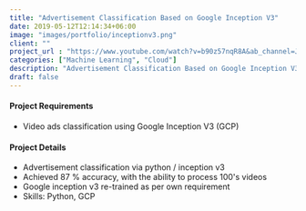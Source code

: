 ```yaml
---
title: "Advertisement Classification Based on Google Inception V3"
date: 2019-05-12T12:14:34+06:00
image: "images/portfolio/inceptionv3.png"
client: ""
project_url : "https://www.youtube.com/watch?v=b90z57nqR8A&ab_channel=JarrarAmjad"
categories: ["Machine Learning", "Cloud"]
description: "Advertisement Classification Based on Google Inception V3"
draft: false
---
```


#### Project Requirements

- Video ads classification using Google Inception V3 (GCP)


#### Project Details

- Advertisement classification via python / inception v3
- Achieved 87 % accuracy, with the ability to process 100's videos
- Google inception v3 re-trained as per own requirement
- Skills: Python, GCP